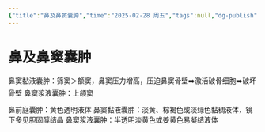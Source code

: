 ```yaml
---
{"title":"鼻及鼻窦囊肿","time":"2025-02-28 周五","tags":null,"dg-publish":true,"permalink":"/200 学习/210 耳鼻咽喉头颈外科学/第03篇 鼻/第16章 鼻及鼻窦囊肿/鼻及鼻窦囊肿/","dgPassFrontmatter":true,"created":"2025-02-28T11:48:43.696+08:00","updated":"2025-02-28T11:51:23.605+08:00"}
---
```


# 鼻及鼻窦囊肿
鼻窦黏液囊肿：筛窦＞额窦，鼻窦压力增高，压迫鼻窦骨壁➡️激活破骨细胞➡️破坏骨壁
鼻窦浆液囊肿：上颌窦

鼻前庭囊肿：黄色透明液体
鼻窦黏液囊肿：淡黄、棕褐色或淡绿色黏稠液体，镜下多见胆固醇结晶
鼻窦浆液囊肿：半透明淡黄色或姜黄色易凝结液体















































































































































































































































































































































































































































